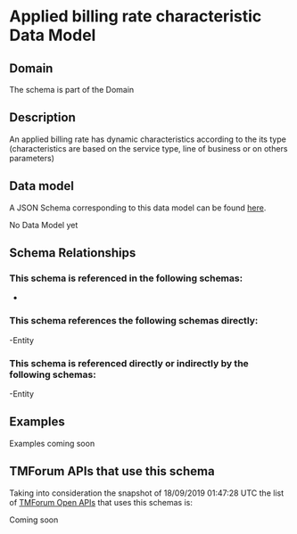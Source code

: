 # Applied billing rate characteristic Data Model

## Domain

The  schema is part of the  Domain

## Description

An applied billing rate has dynamic characteristics according to the its type (characteristics are based on the service type, line of business or on others parameters)

## Data model

A JSON Schema corresponding to this data model can be found
[here](https://github.com/tmforum-rand/schemas/blob/master/Customer/AppliedBillingRateCharacteristic.schema.json).

No Data Model yet

## Schema Relationships

### This schema is referenced in the following schemas:

-

### This schema references the following schemas directly:

-Entity

### This schema is referenced directly or indirectly by the following schemas:

-Entity



## Examples

Examples coming soon

## TMForum APIs that use this schema

Taking into consideration the snapshot of 18/09/2019 01:47:28 UTC the list of [TMForum Open APIs](https://www.tmforum.org/open-apis/) that uses this schemas is:

Coming soon